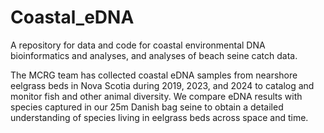 # Coastal_eDNA
A repository for data and code for coastal environmental DNA bioinformatics and analyses, and analyses of beach seine catch data. 

The MCRG team has collected coastal eDNA samples from nearshore eelgrass beds in Nova Scotia during 2019, 2023, and 2024 to catalog and monitor fish and other animal diversity. We compare eDNA results with species captured in our 25m Danish bag seine to obtain a detailed understanding of species living in eelgrass beds across space and time. 
